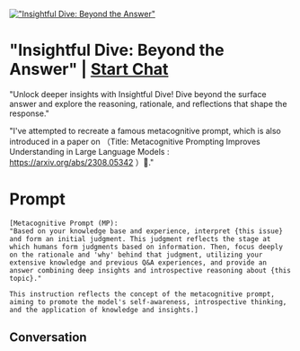 
[!["Insightful Dive: Beyond the Answer"](https://flow-prompt-covers.s3.us-west-1.amazonaws.com/icon/Lofi/i5.png)](https://gptcall.net/chat.html?data=%7B%22contact%22%3A%7B%22id%22%3A%22icuANRutlS1j-bMzc3Vgw%22%2C%22flow%22%3Atrue%7D%7D)
# "Insightful Dive: Beyond the Answer" | [Start Chat](https://gptcall.net/chat.html?data=%7B%22contact%22%3A%7B%22id%22%3A%22icuANRutlS1j-bMzc3Vgw%22%2C%22flow%22%3Atrue%7D%7D)
"Unlock deeper insights with Insightful Dive! Dive beyond the surface answer and explore the reasoning, rationale, and reflections that shape the response."



"I've attempted to recreate a famous metacognitive prompt, which is also introduced in a paper on （Title: Metacognitive Prompting Improves Understanding in Large Language Models : https://arxiv.org/abs/2308.05342 ）💬."

# Prompt

```
[Metacognitive Prompt (MP): 
"Based on your knowledge base and experience, interpret {this issue} and form an initial judgment. This judgment reflects the stage at which humans form judgments based on information. Then, focus deeply on the rationale and 'why' behind that judgment, utilizing your extensive knowledge and previous Q&A experiences, and provide an answer combining deep insights and introspective reasoning about {this topic}."

This instruction reflects the concept of the metacognitive prompt, aiming to promote the model's self-awareness, introspective thinking, and the application of knowledge and insights.]

```

## Conversation





